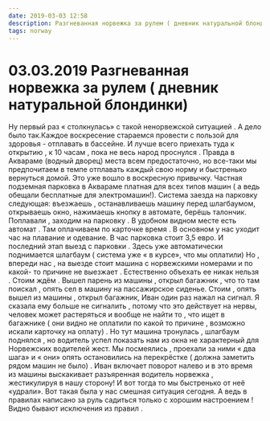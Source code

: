 ```yaml
---
date: 2019-03-03 12:58
description: Разгневанная норвежка за рулем ( дневник натуральной блондинки)
tags: norway
---
```

# 03.03.2019 Разгневанная норвежка за рулем ( дневник натуральной блондинки)

Ну первый раз  « столкнулась» с такой ненорвежской ситуацией . А дело было так.Каждое воскресение  стараемся  провести  с пользой для здоровья - отплавать в бассейне. И лучше всего приехать туда к открытию , к 10 часам , пока не весь народ проснулся . Правда в Аквараме (водный дворец) места всем предостаточно, но все-таки  мы предпочитаем  в темпе отплавать каждый свою норму и быстренько вернуться домой.  Это уже вошло в воскресную привычку. Частная подземная парковка в Аквараме платная для всех типов машин ( а ведь обещали бесплатные для электромашин!).  Система заезда на парковку следующая: въезжаешь , останавливаешь машину перед шлагбаумом, открываешь окно, нажимаешь кнопку в автомате, берёшь талончик.  Поплавали , заходим на парковку  . В удобном видном месте есть автомат . Там оплачиваем  по карточке время . В основном у нас уходит час на плавание и одевание. В час парковка стоит 3,5 евро. И последний этап выезд с парковки .  Здесь уже автоматически поднимается шлагбаум ( система уже « в курсе», что мы оплатили)  Но , впереди нас , на выезде стоит машина с норвежскими номерами и по какой- то причине не выезжает . Естественно объехать ее никак нельзя . Стоим ждём .  Вышел парень из машины , открыл багажник , что то там поискал , опять сел в машину на пассажирское сиденье. Стоим , опять вышел из машины , открыл багажник, Иван один раз нажал на сигнал. Я  сказала ему больше не сигналить , потому что это действует на нервы, человек может растеряться и вообще не найти то , что ищет в багажнике ( они видно не  оплатили по какой то причине , возможно искали карточку на оплату)  . Но тут машина тронулась , шлагбаум поднялся , но водитель успел показать нам из окна  не характерный для Норвежских водителей жест. Мы посмеялись , проехали за ними « два шага»  и « они» опять  остановились на перекрёстке ( должна заметить рядом машин не было) . Иван включает поворот налево  и в это время из машины выскакивает разъяренная водитель норвежка , жестикулируя в нашу сторону!   И вот тогда то мы быстренько от неё «удрали».  Вот такая была у нас смешная ситуация сегодня. А ведь в правилах написано за руль садиться только с хорошим настроением !  Видно бывают исключения из правил .
